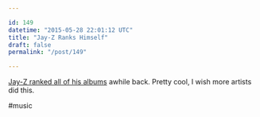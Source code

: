 ```yaml
---

id: 149
datetime: "2015-05-28 22:01:12 UTC"
title: "Jay-Z Ranks Himself"
draft: false
permalink: "/post/149"

---
```


[Jay-Z ranked all of his albums](http://lifeandtimes.com/the-scoreboard) awhile back. Pretty cool, I wish more artists did this.

#music

